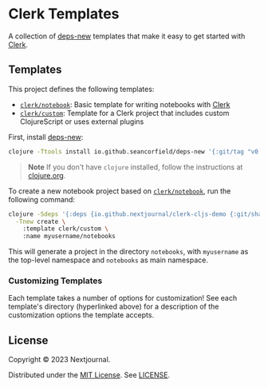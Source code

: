 # Clerk Templates

A collection of [deps-new][deps-new-url] templates that make it easy to get
started with [Clerk][clerk-url].

## Templates

This project defines the following templates:

- [`clerk/notebook`][notebook-template-url]: Basic template for writing
  notebooks with [Clerk][clerk-url]
- [`clerk/custom`][custom-template-url]: Template for a Clerk project that
  includes custom ClojureScript or uses external plugins

First, install [deps-new][deps-new-url]:

```sh
clojure -Ttools install io.github.seancorfield/deps-new '{:git/tag "v0.4.13"}' :as new
```

> **Note**
> If you don't have `clojure` installed, follow the instructions at
> [clojure.org][clojure-install-url].

To create a new notebook project based on
[`clerk/notebook`][notebook-template-url], run the following command:

```sh
clojure -Sdeps '{:deps {io.github.nextjournal/clerk-cljs-demo {:git/sha "b805370715fdcaf34f6a9d6cb2efc2b12153c90c"}}}' \
  -Tnew create \
    :template clerk/custom \
    :name myusername/notebooks
```

This will generate a project in the directory `notebooks`, with `myusername` as
the top-level namespace and `notebooks` as main namespace.

### Customizing Templates

Each template takes a number of options for customization! See each template's
directory (hyperlinked above) for a description of the customization options the
template accepts.

## License

Copyright © 2023 Nextjournal.

Distributed under the [MIT License](LICENSE). See [LICENSE](LICENSE).

[clojure-install-url]: https://clojure.org/guides/install_clojure
[clerk-url]: https://clerk.vision/
[deps-new-url]: https://github.com/seancorfield/deps-new
[custom-template-url]: https://github.com/nextjournal/clerk-cljs-demo/tree/main/resources/clerk/custom
[notebook-template-url]: https://github.com/nextjournal/clerk-cljs-demo/tree/main/resources/clerk/notebook
